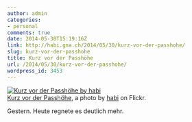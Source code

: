 ```yaml
---
author: admin
categories:
- personal
comments: true
date: 2014-05-30T15:19:16Z
link: http://habi.gna.ch/2014/05/30/kurz-vor-der-passhohe/
slug: kurz-vor-der-passhohe
title: Kurz vor der Passhöhe
url: /2014/05/30/kurz-vor-der-passhohe/
wordpress_id: 3453
---
```


[![Kurz vor der Passhöhe by habi](http://farm6.staticflickr.com/5550/14119251350_bc0f046a0c.jpg)](http://www.flickr.com/photos/habi/14119251350/)  
[Kurz vor der Passhöhe](http://www.flickr.com/photos/habi/14119251350/), a photo by [habi](http://www.flickr.com/photos/habi/) on Flickr.



Gestern. Heute regnete es deutlich mehr.
